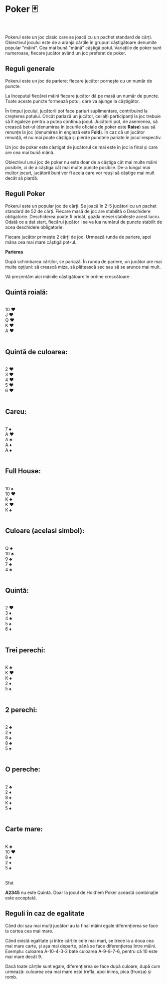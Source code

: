 

# Poker 🃏
<br><br>
Pokerul este un joc clasic care se joacă cu un pachet standard de cărți. Obiectivul jocului este de a aranja cărțile în grupuri câștigătoare denumite popular "mâini". Cea mai bună "mână" câștigă potul. Variațiile de poker sunt numeroase, fiecare jucător având un joc preferat de poker.

## Reguli generale
Pokerul este un joc de pariere; fiecare jucător pornește cu un număr de puncte.

La începutul fiecărei mâini fiecare jucător dă pe masă un număr de puncte. Toate aceste puncte formează potul, care va ajunge la câștigător.

În timpul jocului, jucătorii pot face pariuri suplimentare, contribuind la creșterea potului. Oricât pariază un jucător, ceilalți participanți la joc trebuie să îl egaleze pentru a putea continua jocul. Jucătorii pot, de asemenea, să crească bet-ul (denumirea în jocurile oficiale de poker este **Raise**) sau să renunțe la joc (denumirea în engleză este **Fold**). În caz că un jucător renunță, el nu mai poate câștiga și pierde punctele pariate în jocul respectiv.
 
Un joc de poker este câștigat de jucătorul ce mai este în joc la final și care are cea mai bună mână.
 
Obiectivul unui joc de poker nu este doar de a câștiga cât mai multe mâini posibile, ci de a câștiga cât mai multe puncte posibile. De-a lungul mai multor jocuri, jucătorii buni vor fi aceia care vor reuși să câștige mai mult decât să piardă.

## Reguli Poker
Pokerul este un popular joc de cărți. Se joacă în 2-5 jucători cu un pachet standard de 52 de cărți. Fiecare masă de joc are stabilită o Deschidere obligatorie. Deschiderea poate fi oricât, gazda mesei stabilește acest lucru. Odată ce a dat start, fiecărui jucător i se va lua numărul de puncte stabilit de acea deschidere obligatorie.
 
Fiecare jucător primește 2 cărți de joc. Urmează runda de pariere, apoi mâna cea mai mare câștigă pot-ul.

**Parierea**

După schimbarea cărților, se pariază. În runda de pariere, un jucător are mai multe opțiuni: să crească miza, să plătească sec sau să se arunce mai mult.

Vă prezentăm aici mâinile câștigătoare în ordine crescătoare:

<h2> Quintă roială:</h2><br>

<div class="card-row">
  <div class="card">
    <span class="rank rank-red">10</span>
    <span class="suit suit-hearts">♥</span>
  </div>
  <div class="card">
    <span class="rank rank-red">J</span>
    <span class="suit suit-hearts">♥</span>
  </div>
  <div class="card">
    <span class="rank rank-red">Q</span>
    <span class="suit suit-hearts">♥</span>
  </div>
  <div class="card">
    <span class="rank rank-red">K</span>
    <span class="suit suit-hearts">♥</span>
  </div>
  <div class="card">
    <span class="rank rank-red">A</span>
    <span class="suit suit-hearts">♥</span>
  </div>
</div>
<br>
<h2> Quintă de culoarea:</h2><br>

<div class="card-row">
  <div class="card">
    <span class="rank rank-red">2</span>
    <span class="suit suit-hearts">♥</span>
  </div>
  <div class="card">
    <span class="rank rank-red">3</span>
    <span class="suit suit-hearts">♥</span>
  </div>
  <div class="card">
    <span class="rank rank-red">4</span>
    <span class="suit suit-hearts">♥</span>
  </div>
  <div class="card">
    <span class="rank rank-red">5</span>
    <span class="suit suit-hearts">♥</span>
  </div>
  <div class="card">
    <span class="rank rank-red">6</span>
    <span class="suit suit-hearts">♥</span>
  </div>
  
</div>
<br>
<h2> Careu: </h2><br>

<div class="card-row">
  <div class="card">
    <span class="rank rank-black">7</span>
    <span class="suit suit-spades">♠</span>
  </div>
  <div class="card">
    <span class="rank rank-red">A</span>
    <span class="suit suit-hearts">♥</span>
  </div>
  <div class="card">
    <span class="rank rank-black">A</span>
    <span class="suit suit-spades">♣</span>
  </div>
  <div class="card">
    <span class="rank rank-red">A</span>
    <span class="suit suit-hearts">♦</span>
  </div>
  <div class="card">
    <span class="rank rank-black">A</span>
    <span class="suit suit-spades">♠</span>
  </div>
</div>
<br>
<h2> Full House: </h2><br>

<div class="card-row">
  <div class="card">
    <span class="rank rank-black">10</span>
    <span class="suit suit-spades">♠</span>
  </div>
  <div class="card">
    <span class="rank rank-red">10</span>
    <span class="suit suit-hearts">♥</span>
  </div>
  <div class="card">
    <span class="rank rank-black">K</span>
    <span class="suit suit-spades">♣</span>
  </div>
  <div class="card">
    <span class="rank rank-red">K</span>
    <span class="suit suit-hearts">♥</span>
  </div>
  <div class="card">
    <span class="rank rank-black">K</span>
    <span class="suit suit-spades">♠</span>
  </div>
  
</div>
<br>
<h2> Culoare (acelasi simbol):</h2><br>

<div class="card-row">
  <div class="card">
    <span class="rank rank-black">Q</span>
    <span class="suit suit-spades">♣</span>
  </div>
  <div class="card">
    <span class="rank rank-black">10</span>
    <span class="suit suit-spades">♣</span>
  </div>
  <div class="card">
    <span class="rank rank-black">9</span>
    <span class="suit suit-spades">♣</span>
  </div>
  <div class="card">
    <span class="rank rank-black">7</span>
    <span class="suit suit-spades">♣</span>
  </div>
  <div class="card">
    <span class="rank rank-black">4</span>
    <span class="suit suit-spades">♣</span>
  </div>
  
</div>
<br>
<h2> Quintă: </h2><br>

<div class="card-row">
  <div class="card">
    <span class="rank rank-red">2</span>
    <span class="suit suit-hearts">♥</span>
  </div>
  <div class="card">
    <span class="rank rank-red">3</span>
    <span class="suit suit-hearts">♦</span>
  </div>
  <div class="card">
    <span class="rank rank-black">4</span>
    <span class="suit suit-spades">♣</span>
  </div>
  <div class="card">
    <span class="rank rank-black">5</span>
    <span class="suit suit-spades">♠</span>
  </div>
  <div class="card">
    <span class="rank rank-red">6</span>
    <span class="suit suit-diamonds">♦</span>
  </div>
  </div>
<br>
<h2> Trei perechi: </h2><br>

<div class="card-row">
  <div class="card">
    <span class="rank rank-black">K</span>
    <span class="suit suit-clubs">♣</span>
  </div>
  <div class="card">
    <span class="rank rank-red">K</span>
    <span class="suit suit-hearts">♥</span>
  </div>
  <div class="card">
    <span class="rank rank-black">K</span>
    <span class="suit suit-spades">♠</span>
  </div>
  <div class="card">
    <span class="rank rank-red">2</span>
    <span class="suit suit-diamonds">♦</span>
  </div>
  <div class="card">
    <span class="rank rank-black">5</span>
    <span class="suit suit-spades">♠</span>
  </div>
</div>
<br>
<h2> 2 perechi: </h2><br>
<div class="card-row">
  <div class="card">
    <span class="rank rank-black">2</span>
    <span class="suit suit-clubs">♣</span>
  </div>
  <div class="card">
    <span class="rank rank-red">2</span>
    <span class="suit suit-hearts">♦</span>
  </div>
  <div class="card">
    <span class="rank rank-black">8</span>
    <span class="suit suit-spades">♠</span>
  </div>
  <div class="card">
    <span class="rank rank-black">8</span>
    <span class="suit suit-spades">♣</span>
  </div>
  <div class="card">
    <span class="rank rank-black">5</span>
    <span class="suit suit-spades">♠</span>
  </div>
</div>
<br>
<h2> O pereche: </h2><br>
<div class="card-row">
  <div class="card">
    <span class="rank rank-black">2</span>
    <span class="suit suit-clubs">♣</span>
  </div>
  <div class="card">
    <span class="rank rank-red">2</span>
    <span class="suit suit-hearts">♦</span>
  </div>
  <div class="card">
    <span class="rank rank-black">8</span>
    <span class="suit suit-spades">♠</span>
  </div>
  <div class="card">
    <span class="rank rank-red">K</span>
    <span class="suit suit-diamonds">♦</span>
  </div>
  <div class="card">
    <span class="rank rank-black">5</span>
    <span class="suit suit-spades">♠</span>
  </div>
</div>
<br>
<h2> Carte mare: </h2><br>

<div class="card-row">
  <div class="card">
    <span class="rank rank-black">K</span>
    <span class="suit suit-clubs">♣</span>
  </div>
  <div class="card">
    <span class="rank rank-red">10</span>
    <span class="suit suit-hearts">♥</span>
  </div>
  <div class="card">
    <span class="rank rank-black">8</span>
    <span class="suit suit-spades">♠</span>
  </div>
  <div class="card">
    <span class="rank rank-red">2</span>
    <span class="suit suit-diamonds">♦</span>
  </div>
  <div class="card">
    <span class="rank rank-black">5</span>
    <span class="suit suit-spades">♠</span>
  </div>
</div>

<br>
<div class="tip-container">
    <p class="title">Sfat</p>
    <p class="description"><strong>A2345</strong> nu este Quintă. Doar la jocul de Hold'em Poker această combinație este acceptată.</p>
</div>


## Reguli în caz de egalitate
Când doi sau mai mulți jucători au la final mâini egale diferențierea se face la cartea cea mai mare.
 
Când există egalitate și între cărțile cele mai mari, se trece la a doua cea mai mare carte, și așa mai departe, până se face diferențierea între mâini. Exemplu: culoarea A-10-4-3-2 bate culoarea A-9-8-7-6, pentru că 10 este mai mare decât 9.
 
Dacă toate cărțile sunt egale, diferențierea se face după culoare, după cum urmează: culoarea cea mai mare este trefla, apoi inima, pica (frunza) și romb.

